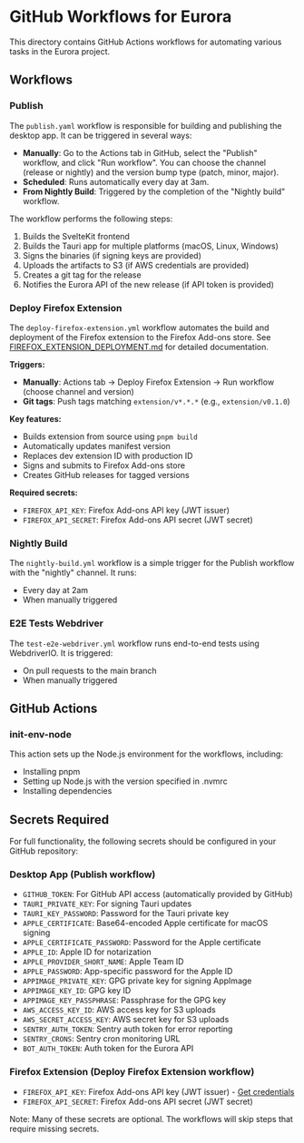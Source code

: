 # GitHub Workflows for Eurora

This directory contains GitHub Actions workflows for automating various tasks in the Eurora project.

## Workflows

### Publish

The `publish.yaml` workflow is responsible for building and publishing the desktop app. It can be triggered in several ways:

- **Manually**: Go to the Actions tab in GitHub, select the "Publish" workflow, and click "Run workflow". You can choose the channel (release or nightly) and the version bump type (patch, minor, major).
- **Scheduled**: Runs automatically every day at 3am.
- **From Nightly Build**: Triggered by the completion of the "Nightly build" workflow.

The workflow performs the following steps:

1. Builds the SvelteKit frontend
2. Builds the Tauri app for multiple platforms (macOS, Linux, Windows)
3. Signs the binaries (if signing keys are provided)
4. Uploads the artifacts to S3 (if AWS credentials are provided)
5. Creates a git tag for the release
6. Notifies the Eurora API of the new release (if API token is provided)

### Deploy Firefox Extension

The `deploy-firefox-extension.yml` workflow automates the build and deployment of the Firefox extension to the Firefox Add-ons store. See [FIREFOX_EXTENSION_DEPLOYMENT.md](FIREFOX_EXTENSION_DEPLOYMENT.md) for detailed documentation.

**Triggers:**

- **Manually**: Actions tab → Deploy Firefox Extension → Run workflow (choose channel and version)
- **Git tags**: Push tags matching `extension/v*.*.*` (e.g., `extension/v0.1.0`)

**Key features:**

- Builds extension from source using `pnpm build`
- Automatically updates manifest version
- Replaces dev extension ID with production ID
- Signs and submits to Firefox Add-ons store
- Creates GitHub releases for tagged versions

**Required secrets:**

- `FIREFOX_API_KEY`: Firefox Add-ons API key (JWT issuer)
- `FIREFOX_API_SECRET`: Firefox Add-ons API secret (JWT secret)

### Nightly Build

The `nightly-build.yml` workflow is a simple trigger for the Publish workflow with the "nightly" channel. It runs:

- Every day at 2am
- When manually triggered

### E2E Tests Webdriver

The `test-e2e-webdriver.yml` workflow runs end-to-end tests using WebdriverIO. It is triggered:

- On pull requests to the main branch
- When manually triggered

## GitHub Actions

### init-env-node

This action sets up the Node.js environment for the workflows, including:

- Installing pnpm
- Setting up Node.js with the version specified in .nvmrc
- Installing dependencies

## Secrets Required

For full functionality, the following secrets should be configured in your GitHub repository:

### Desktop App (Publish workflow)

- `GITHUB_TOKEN`: For GitHub API access (automatically provided by GitHub)
- `TAURI_PRIVATE_KEY`: For signing Tauri updates
- `TAURI_KEY_PASSWORD`: Password for the Tauri private key
- `APPLE_CERTIFICATE`: Base64-encoded Apple certificate for macOS signing
- `APPLE_CERTIFICATE_PASSWORD`: Password for the Apple certificate
- `APPLE_ID`: Apple ID for notarization
- `APPLE_PROVIDER_SHORT_NAME`: Apple Team ID
- `APPLE_PASSWORD`: App-specific password for the Apple ID
- `APPIMAGE_PRIVATE_KEY`: GPG private key for signing AppImage
- `APPIMAGE_KEY_ID`: GPG key ID
- `APPIMAGE_KEY_PASSPHRASE`: Passphrase for the GPG key
- `AWS_ACCESS_KEY_ID`: AWS access key for S3 uploads
- `AWS_SECRET_ACCESS_KEY`: AWS secret key for S3 uploads
- `SENTRY_AUTH_TOKEN`: Sentry auth token for error reporting
- `SENTRY_CRONS`: Sentry cron monitoring URL
- `BOT_AUTH_TOKEN`: Auth token for the Eurora API

### Firefox Extension (Deploy Firefox Extension workflow)

- `FIREFOX_API_KEY`: Firefox Add-ons API key (JWT issuer) - [Get credentials](https://addons.mozilla.org/developers/addon/api/key/)
- `FIREFOX_API_SECRET`: Firefox Add-ons API secret (JWT secret)

Note: Many of these secrets are optional. The workflows will skip steps that require missing secrets.

